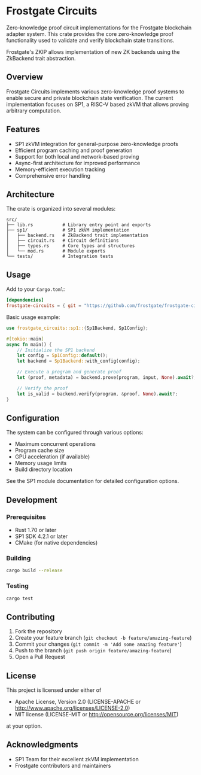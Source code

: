 # Frostgate Circuits

Zero-knowledge proof circuit implementations for the Frostgate blockchain adapter system. This crate provides the core zero-knowledge proof functionality used to validate and verify blockchain state transitions.

Frostgate's ZKIP allows implementation of new ZK backends using the ZkBackend trait abstraction.

## Overview

Frostgate Circuits implements various zero-knowledge proof systems to enable secure and private blockchain state verification. The current implementation focuses on SP1, a RISC-V based zkVM that allows proving arbitrary computation.

## Features

- SP1 zkVM integration for general-purpose zero-knowledge proofs
- Efficient program caching and proof generation
- Support for both local and network-based proving
- Async-first architecture for improved performance
- Memory-efficient execution tracking
- Comprehensive error handling

## Architecture

The crate is organized into several modules:

```
src/
├── lib.rs           # Library entry point and exports
├── sp1/             # SP1 zkVM implementation
│   ├── backend.rs   # ZkBackend trait implementation
│   ├── circuit.rs   # Circuit definitions
│   ├── types.rs     # Core types and structures
│   └── mod.rs       # Module exports
└── tests/           # Integration tests
```

## Usage

Add to your `Cargo.toml`:

```toml
[dependencies]
frostgate-circuits = { git = "https://github.com/frostgate/frostgate-circuits.git" }
```

Basic usage example:

```rust
use frostgate_circuits::sp1::{Sp1Backend, Sp1Config};

#[tokio::main]
async fn main() {
    // Initialize the SP1 backend
    let config = Sp1Config::default();
    let backend = Sp1Backend::with_config(config);

    // Execute a program and generate proof
    let (proof, metadata) = backend.prove(program, input, None).await?;

    // Verify the proof
    let is_valid = backend.verify(program, &proof, None).await?;
}
```

## Configuration

The system can be configured through various options:

- Maximum concurrent operations
- Program cache size
- GPU acceleration (if available)
- Memory usage limits
- Build directory location

See the SP1 module documentation for detailed configuration options.

## Development

### Prerequisites

- Rust 1.70 or later
- SP1 SDK 4.2.1 or later
- CMake (for native dependencies)

### Building

```bash
cargo build --release
```

### Testing

```bash
cargo test
```

## Contributing

1. Fork the repository
2. Create your feature branch (`git checkout -b feature/amazing-feature`)
3. Commit your changes (`git commit -m 'Add some amazing feature'`)
4. Push to the branch (`git push origin feature/amazing-feature`)
5. Open a Pull Request

## License

This project is licensed under either of

- Apache License, Version 2.0 (LICENSE-APACHE or http://www.apache.org/licenses/LICENSE-2.0)
- MIT license (LICENSE-MIT or http://opensource.org/licenses/MIT)

at your option.

## Acknowledgments

- SP1 Team for their excellent zkVM implementation
- Frostgate contributors and maintainers
